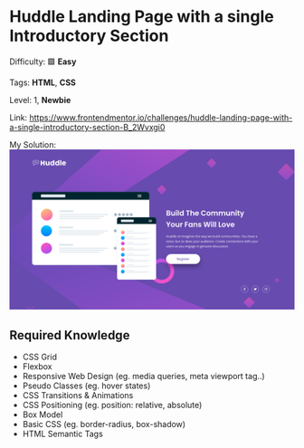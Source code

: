 # Huddle Landing Page with a single Introductory Section

Difficulty: 🟩 **Easy**

Tags: **HTML**, **CSS**

Level: 1, **Newbie**

Link: https://www.frontendmentor.io/challenges/huddle-landing-page-with-a-single-introductory-section-B_2Wvxgi0

My Solution:
![My Solution](preview.png)

## Required Knowledge
- CSS Grid
- Flexbox
- Responsive Web Design (eg. media queries, meta viewport tag..)
- Pseudo Classes (eg. hover states)
- CSS Transitions & Animations
- CSS Positioning (eg. position: relative, absolute)
- Box Model
- Basic CSS (eg. border-radius, box-shadow)
- HTML Semantic Tags
